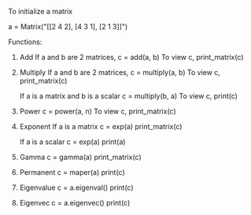 To initialize a matrix 

a = Matrix("[[2 4 2], [4 3 1], [2 1 3]]")

Functions:

1. Add
   If a and b are 2 matrices, 
   c = add(a, b)
   To view c,
   print_matrix(c)

2. Multiply
   If a and b are 2 matrices, 
   c = multiply(a, b)
   To view c,
   print_matrix(c)

   If a is a matrix and b is a scalar
   c = multiply(b, a)
   To view c,
   print(c)

3. Power
   c = power(a, n)
   To view c,
   print_matrix(c)

4. Exponent
    If a is a matrix
    c = exp(a)
    print_matrix(c)

    If a is a scalar
    c = exp(a)
    print(a)
    

5. Gamma
    c = gamma(a)
    print_matrix(c)

6. Permanent
    c = maper(a)
    print(c)

7. Eigenvalue
    c = a.eigenval()
    print(c)

8. Eigenvec
    c = a.eigenvec()
    print(c)